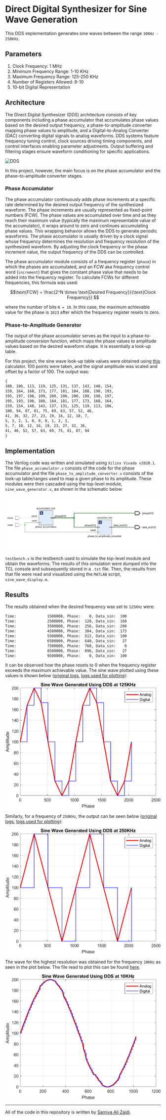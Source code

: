 # Direct Digital Synthesizer for Sine Wave Generation
This DDS implementation generates sine waves between the range ``10KHz - 250KHz``.  

## Parameters
<ol>
<li>Clock Frequency: 1 MHz</li>
<li>Minimum Frequency Range: 1-10 KHz</li>
<li>Maximum Frequency Range: 125-250 KHz</li> 
<li>Number of Registers Allowed: 8-10</li>
<li>10-bit Digital Representation</li>
</ol>

## Architecture
The Direct Digital Synthesizer (DDS) architecture consists of key components including a phase accumulator that accumulates phase values based on the desired output frequency, a phase-to-amplitude converter mapping phase values to amplitude, and a Digital-to-Analog Converter (DAC) converting digital signals to analog waveforms. DDS systems feature frequency tuning control, clock sources driving timing components, and control interfaces enabling parameter adjustments. Output buffering and filtering stages ensure waveform conditioning for specific applications.

![DDS](https://wirelesspi.com/wp-content/uploads/2023/01/figure-dds-nco-ideal.png)

In this project, however, the main focus is on the phase accumulator and the phase-to-amplitude converter stages.

<!--![DDS Architecture](https://encrypted-tbn0.gstatic.com/images?q=tbn:ANd9GcSOZWxcCP_ocs9JiWnQDCXk_Zzhbe4Oy1zN1m1MYqjwPTdmV_FTgtPh4Wc5zBnKn8yfeuw&usqp=CAU)-->

<!--![dds](https://ars.els-cdn.com/content/image/3-s2.0-B9780128154052000051-f05-09-9780128154052.jpg)-->
### Phase Accumulator
The phase accumulator continuously adds phase increments at a specific rate determined by the desired output frequency of the synthesized waveform. The phase increments are usually represented as fixed-point numbers (FCW). The phase values are accumulated over time and as they reach their maximum value (typically the maximum representable value of the accumulator), it wraps around to zero and continues accumulating phase values. This wrapping behavior allows the DDS to generate periodic waveforms. The phase accumulator is usually driven by a clock signal whose frequency determines the resolution and frequency resolution of the synthesized waveform. By adjusting the clock frequency or the phase increment value, the output frequency of the DDS can be controlled.

The phase accumulator module consists of a frequency register (`phase`) in which the phases are accumulated, and an FCW aka frequency control word (`increment`) that gives the constant phase value that needs to be added into the frequency register. To calculate FCWs for different frequencies, this formula was used:
```math
\text{FCW} = \frac{2^N \times \text{Desired Frequency}}{\text{Clock Frequency}}

```
where the number of bits ``N = 10``.  In this case, the maximum achievable value for the phase is ``1023`` after which the frequency register resets to zero.

### Phase-to-Amplitude Generator
The output of the phase accumulator serves as the input to a phase-to-amplitude conversion function, which maps the phase values to amplitude values based on the desired waveform shape. It is essentially a look-up table.

For this project, the sine wave look-up table values were obtained using [this](https://deepbluembedded.com/sine-lookup-table-generator-calculator/) calculator. 100 points were taken, and the signal amplitude was scaled and offset by a factor of 100. The output was: 
```
{
100, 106, 113, 119, 125, 131, 137, 143, 148, 154,
159, 164, 168, 173, 177, 181, 184, 188, 190, 193,
195, 197, 198, 199, 200, 200, 200, 199, 198, 197,
195, 193, 190, 188, 184, 181, 177, 173, 168, 164,
159, 154, 148, 143, 137, 131, 125, 119, 113, 106,
100, 94, 87, 81, 75, 69, 63, 57, 52, 46,
41, 36, 32, 27, 23, 19, 16, 12, 10, 7,
5, 3, 2, 1, 0, 0, 0, 1, 2, 3,
5, 7, 10, 12, 16, 19, 23, 27, 32, 36,
41, 46, 52, 57, 63, 69, 75, 81, 87, 94
}
```
## Implementation
The Verilog code was written and simulated using ``Xilinx Vivado v2020.1``. The file ``phase_accumulator.v`` consists of the code for the phase accumulator and the file ``phase_to_amplitude_converter.v`` consists of the look-up table/ranges used to map a given phase to its amplitude. These modules were then cascaded using the top-level module, ``sine_wave_generator.v``, as shown in the schematic below:

![schematic](results/original/schematic.jpg)

``testbench.v`` is the testbench used to simulate the top-level module and obtain the waveforms. The results of this simulation were dumped into the TCL console and subsequently stored in a ``.txt`` file. Then, the results from that file were read and visualized using the ``MATLAB`` script, ``sine_wave_display.m``.
## Results
The results obtained when the desired frequency was set to ``125KHz`` were:
```
Time:              1500000, Phase:    0, Data_sin:  100
Time:              2500000, Phase:  128, Data_sin:  168
Time:              3500000, Phase:  256, Data_sin:  200
Time:              4500000, Phase:  384, Data_sin:  173
Time:              5500000, Phase:  512, Data_sin:  100
Time:              6500000, Phase:  640, Data_sin:   27
Time:              7500000, Phase:  768, Data_sin:    0
Time:              8500000, Phase:  896, Data_sin:   27
Time:              9500000, Phase:    0, Data_sin:  100
```
It can be observed how the phase resets to 0 when the frequency register exceeds the maximum achievable value. The sine wave plotted using these values is shown below ([original logs](results/original/logs-125KHz.txt), [logs used for plotting](results/for_MATLAB/logs-125KHz.txt)):

![125](results/plots/125khz.png)

Similarly, for a frequency of ``250KHz``, the output can be seen below ([original logs](results/original/logs-250KHz.txt), [logs used for plotting](results/for_MATLAB/logs-250KHz.txt)):

![250](results/plots/250khz.png)

The wave for the highest resolution was obtained for the frequency ``10KHz`` as seen in the plot below. The file read to plot this can be found [here](results/original/logs-10KHz.txt).

![10](results/plots/10khz.png)

--- 

All of the code in this repository is written by [Samiya Ali Zaidi](https://github.com/samiyaalizaidi). 
